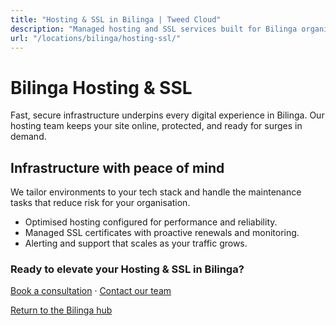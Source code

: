 ```yaml
---
title: "Hosting & SSL in Bilinga | Tweed Cloud"
description: "Managed hosting and SSL services built for Bilinga organisations."
url: "/locations/bilinga/hosting-ssl/"
---
```


# Bilinga Hosting & SSL

Fast, secure infrastructure underpins every digital experience in Bilinga. Our hosting team keeps your site online, protected, and ready for surges in demand.

## Infrastructure with peace of mind

We tailor environments to your tech stack and handle the maintenance tasks that reduce risk for your organisation.

- Optimised hosting configured for performance and reliability.
- Managed SSL certificates with proactive renewals and monitoring.
- Alerting and support that scales as your traffic grows.

### Ready to elevate your Hosting & SSL in Bilinga?

[Book a consultation](/consultation/) · [Contact our team](/contact/)

[Return to the Bilinga hub](/locations/bilinga/)
